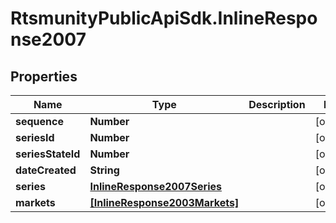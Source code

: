 # RtsmunityPublicApiSdk.InlineResponse2007

## Properties
Name | Type | Description | Notes
------------ | ------------- | ------------- | -------------
**sequence** | **Number** |  | [optional] 
**seriesId** | **Number** |  | [optional] 
**seriesStateId** | **Number** |  | [optional] 
**dateCreated** | **String** |  | [optional] 
**series** | [**InlineResponse2007Series**](InlineResponse2007Series.md) |  | [optional] 
**markets** | [**[InlineResponse2003Markets]**](InlineResponse2003Markets.md) |  | [optional] 


